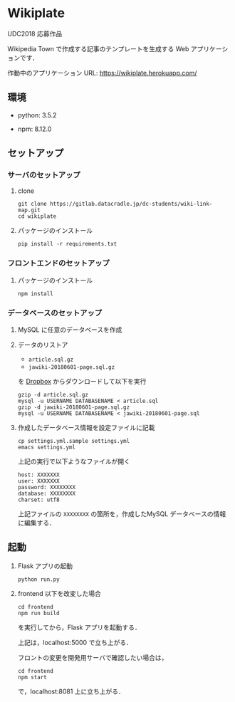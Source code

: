 # Wikiplate

UDC2018 応募作品

Wikipedia Town で作成する記事のテンプレートを生成する Web アプリケーションです．

作動中のアプリケーション URL: https://wikiplate.herokuapp.com/

## 環境

 - python: 3.5.2

 - npm: 8.12.0

## セットアップ

### サーバのセットアップ

1. clone

    ```
    git clone https://gitlab.datacradle.jp/dc-students/wiki-link-map.git
    cd wikiplate
    ```

2. パッケージのインストール

    ```
    pip install -r requirements.txt
    ```

### フロントエンドのセットアップ

1. パッケージのインストール
    ```
    npm install
    ```

### データベースのセットアップ

1. MySQL に任意のデータベースを作成

2. データのリストア
   - `article.sql.gz`
   - `jawiki-20180601-page.sql.gz`

   を [Dropbox](https://www.dropbox.com/sh/qyg3rv7v0m6uyy4/AADpvSWwQHa1NDEQOcGS1RYNa?dl=0) からダウンロードして以下を実行
      ```
      gzip -d article.sql.gz
      mysql -u USERNAME DATABASENAME < article.sql
      gzip -d jawiki-20180601-page.sql.gz
      mysql -u USERNAME DATABASENAME < jawiki-20180601-page.sql
      ```
3. 作成したデータベース情報を設定ファイルに記載
    ```
    cp settings.yml.sample settings.yml
    emacs settings.yml
    ```
    上記の実行で以下ようなファイルが開く

    ```
    host: XXXXXXX
    user: XXXXXXX
    password: XXXXXXXX
    database: XXXXXXXX
    charset: utf8
    ```

    上記ファイルの `XXXXXXXX` の箇所を，作成したMySQL データベースの情報に編集する．

## 起動

1. Flask アプリの起動
    ```
    python run.py
    ```

2. frontend 以下を改変した場合

    ```
    cd frontend
    npm run build
    ```
    を実行してから，Flask アプリを起動する．

    上記は，localhost:5000 で立ち上がる．

    フロントの変更を開発用サーバで確認したい場合は，

    ```
    cd frontend
    npm start
    ```
    で，localhost:8081 上に立ち上がる．
